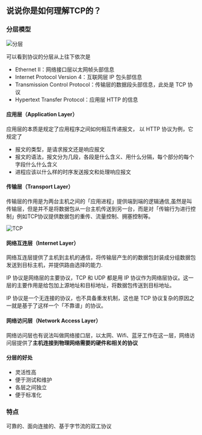 ## 说说你是如何理解TCP的？

### 分层模型

![分层](../../../img/网络/TCP/分层.jpg)

可以看到协议的分层从上往下依次是

- Ethernet II：网络接口层以太网帧头部信息
- Internet Protocol Version 4：互联网层 IP 包头部信息
- Transmission Control Protocol：传输层的数据段头部信息，此处是 TCP 协议
- Hypertext Transfer Protocol：应用层 HTTP 的信息

#### 应用层（Application Layer）

应用层的本质是规定了应用程序之间如何相互传递报文， 以 HTTP 协议为例，它规定了

- 报文的类型，是请求报文还是响应报文
- 报文的语法，报文分为几段，各段是什么含义、用什么分隔，每个部分的每个字段什么什么含义
- 进程应该以什么样的时序发送报文和处理响应报文

####  传输层（Transport Layer）

传输层的作用是为两台主机之间的「应用进程」提供端到端的逻辑通信,虽然是叫传输层，但是并不是将数据包从一台主机传送到另一台，而是对「传输行为进行控制」例如TCP协议提供数据包的重传、流量控制、拥塞控制等。

![TCP](../../../img/网络/TCP/传输层.jpg)

#### 网络互连层（Internet Layer）

网络互连层提供了主机到主机的通信，将传输层产生的的数据包封装成分组数据包发送到目标主机，并提供路由选择的能力.

IP 协议是网络层的主要协议，TCP 和 UDP 都是用 IP 协议作为网络层协议。这一层的主要作用是给包加上源地址和目标地址，将数据包传送到目标地址。

IP 协议是一个无连接的协议，也不具备重发机制，这也是 TCP 协议复杂的原因之一就是基于了这样一个「不靠谱」的协议。

#### 网络访问层（Network Access Layer）

网络访问层也有说法叫做网络接口层，以太网、Wifi、蓝牙工作在这一层，网络访问层提供了**主机连接到物理网络需要的硬件和相关的协议**

#### 分层的好处

- 灵活性高
- 便于测试和维护
- 各层之间独立
- 便于标准化

### 特点

可靠的、面向连接的、基于字节流的双工协议